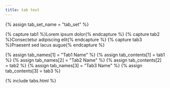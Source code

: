```yaml
---
title: tab test
---
```


{% assign tab_set_name = "tab_set" %}

{% capture tab1 %}Lorem ipsum dolor{% endcapture %}
{% capture tab2 %}Consectetur adipiscing elit{% endcapture %}
{% capture tab3 %}Praesent sed lacus augue{% endcapture %}

{% assign tab_names[1] = "Tab1 Name" %}
{% assign tab_contents[1] = tab1 %}
{% assign tab_names[2] = "Tab2 Name" %}
{% assign tab_contents[2] = tab2 %}
{% assign tab_names[3] = "Tab3 Name" %}
{% assign tab_contents[3] = tab3 %}

{% include tabs.html %}

